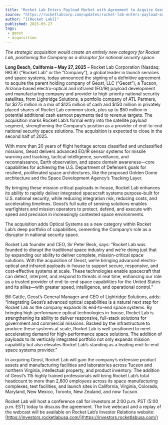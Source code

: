 ```yaml
---
title: "Rocket Lab Enters Payload Market with Agreement to Acquire Geost, Positioning Itself as Disruptive Prime to U.S. National Security"
source: "https://rocketlabcorp.com/updates/rocket-lab-enters-payload-market-with-agreement-to-acquire-geost-adding-electro-optical-and-infrared-systems-to-its-end-to-end-space-solutions/"
author: "[[Rocket Lab]]"
published: 2025-05-27
tags:
 - geost
 - acquisition
---
```


*The strategic acquisition would create an entirely new category for Rocket Lab, positioning the Company as a disruptor for national security space.*

**Long Beach, California – May 27, 2025** – Rocket Lab Corporation (Nasdaq: RKLB) (“Rocket Lab” or the “Company”), a global leader in launch services and space systems, today announced the signing of a definitive agreement to acquire the parent holding company of Geost, LLC (“Geost”), a Tucson, Arizona-based electro-optical and infrared (EO/IR) payload development and manufacturing company and provider to high-priority national security satellites, from Lightridge Solutions, a portfolio company of ATL Partners, for $275 million in a mix of $125 million of cash and $150 million in privately placed shares of Rocket Lab common stock, plus up to $50 million in potential additional cash earnout payments tied to revenue targets. The acquisition marks Rocket Lab’s formal entry into the satellite payload segment, strengthening the Company’s position as a provider of end-to-end national security space solutions. The acquisition is expected to close in the second half of 2025.

With more than 20 years of flight heritage across classified and unclassified missions, Geost delivers advanced EO/IR sensor systems for missile warning and tracking, tactical intelligence, surveillance, and reconnaissance, Earth observation, and space domain awareness—core capabilities for achieving the U.S. Department of Defense’s goals for resilient, proliferated space architectures, like the proposed Golden Dome architecture and the Space Development Agency’s Tracking Layer.

By bringing these mission critical payloads in-house, Rocket Lab enhances its ability to rapidly deliver integrated spacecraft systems purpose-built for U.S. national security, while reducing integration risk, reducing costs, and accelerating timelines. Geost’s full suite of sensing solutions enables warfighters and mission operators to protect, defend, and execute with speed and precision in increasingly contested space environments.

The acquisition adds Optical Systems as a new category within Rocket Lab’s deep portfolio of capabilities, cementing the Company’s role as a disruptor in national security space.

Rocket Lab founder and CEO, Sir Peter Beck, says: “Rocket Lab was founded to disrupt the traditional space industry and we’re doing just that by expanding our ability to deliver complete, mission-critical space solutions. With the acquisition of Geost, we’re bringing advanced electro-optical and infrared payloads in-house to support secure, responsive, and cost-effective systems at scale. These technologies enable spacecraft that can detect, interpret, and respond to threats in real time, enhancing our role as a trusted provider of end-to-end space capabilities for the United States and its allies—with greater speed, intelligence, and operational control.”

Bill Gattle, Geost’s General Manager and CEO of Lightridge Solutions, adds: “Integrating Geost’s advanced optical capabilities is a natural next step for Rocket Lab as the company expands its end-to-end space systems. By bringing high-performance optical technologies in-house, Rocket Lab is strengthening its ability to deliver responsive, full-stack solutions for government and commercial missions. Backed by the infrastructure to produce these systems at scale, Rocket Lab is well-positioned to meet accelerating demand for high-performance space solutions. The addition of payloads to its vertically integrated portfolio not only expands mission capability but also elevates Rocket Lab’s standing as a leading end-to-end space systems provider.”

In acquiring Geost, Rocket Lab will gain the company’s extensive product assets and manufacturing facilities and laboratories across Tucson and northern Virginia, intellectual property, and product inventory. The addition of Geost’s 115 highly trained professionals will bring Rocket Lab’s total headcount to more than 2,600 employees across its space manufacturing complexes, test facilities, and launch sites in California, Virginia, Colorado, Maryland, New Mexico, Toronto, New Zealand, and now Tucson.

Rocket Lab will host a conference call for investors at 2:00 p.m. PST (5:00 p.m. EST) today to discuss the agreement. The live webcast and a replay of the webcast will be available on Rocket Lab’s Investor Relations website: [https://investors.rocketlabusa.com/](https://investors.rocketlabusa.com/)
